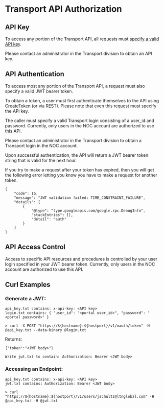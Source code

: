 # Transport API Authorization

## API Key

To access any portion of the Transport API, all requests must 
[specify a valid API key](https://cloud.google.com/endpoints/docs/grpc/restricting-api-access-with-api-keys#calling_an_api_using_an_api_key).

Please contact an administrator in the Transport division to obtain an API key.

## API Authentication

To access most any portion of the Transport API, a request must also specify a valid JWT bearer token. 

To obtain a token, a user must first authenticate themselves to the API using [CreateToken](../../methods/Auth/CreateToken) 
(or via [REST](../../routes/v1/oauth/token/post)).  Please note that even this request must specify the API key.

The caller must specify a valid Transport login consisting of a user_id and password. Currently, only users in the NOC 
account are authorized to use this API.

Please contact an administrator in the Transport division to obtain a Transport login in the NOC account.

Upon successful authentication, the API will return a JWT bearer token string that is valid for the next hour.

If you try to make a request after your token has expired, then you will get the following error letting you know you have to make a request for another token.

    {
        "code": 16,
        "message": "JWT validation failed: TIME_CONSTRAINT_FAILURE",
        "details": [
            {
                "@type": "type.googleapis.com/google.rpc.DebugInfo",
                "stackEntries": [],
                "detail": "auth"
            }
        ]
    }

## API Access Control

Access to specific API resources and procedures is controlled by your user login specified in your JWT bearer token. Currently, only users in the NOC account are 
authorized to use this API.

## Curl Examples

### Generate a JWT:

    api_key.txt contains: x-api-key: <API key>
    login.txt contains: { "user_id": "<portal user_id>", "password": "<portal password>" }

    > curl -X POST "https://${hostname}:${hostport}/v1/oauth/token" -H @api_key.txt --data-binary @login.txt

Returns:
    
    {"token":"<JWT body>"}
    
    Write jwt.txt to contain: Authorization: Bearer <JWT body>

### Accessing an Endpoint:

    api_key.txt contains: x-api-key: <API key>
    jwt.txt contains: Authorization: Bearer <JWT body>

    > curl "https://${hostname}:${hostport}/v1/users/jschultz@ltnglobal.com" -H @api_key.txt -H @jwt.txt
